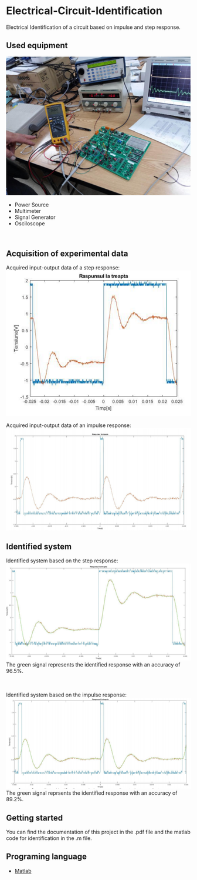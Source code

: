 # Electrical-Circuit-Identification
Electrical Identification of a circuit based on impulse and step response.

## Used equipment
![alt text](https://github.com/Vlad-Gheorghita/Photos/blob/master/Poza_Circuit.PNG)
<ul>
  <li>Power Source</li>
  <li>Multimeter</li>
  <li>Signal Generator</li>
  <li>Osciloscope</li>
</ul>
<br>

## Acquisition of experimental data
Acquired input-output data of a step response:
![alt text](https://github.com/Vlad-Gheorghita/Photos/blob/master/Semnal_Treapta.PNG)



Acquired input-output data of an impulse response:
![alt text](https://github.com/Vlad-Gheorghita/Photos/blob/master/Semnal_Impuls.PNG)

## Identified system
Identified system based on the step response:
![alt text](https://github.com/Vlad-Gheorghita/Photos/blob/master/Treapta_Identificat.PNG)
The green signal represents the identified response with an accuracy of 96.5%.


<br><br>
Identified system based on the impulse response:
![alt text](https://github.com/Vlad-Gheorghita/Photos/blob/master/Impuls_Identificat.PNG)
The green signal reprsents the identified response with an accuracy of 89.2%.


## Getting started
You can find the documentation of this project in the .pdf file and the matlab code for identification in the .m file.

## Programing language
* [Matlab](https://www.mathworks.com/products/matlab.html)

